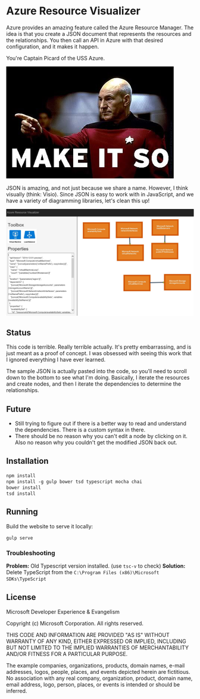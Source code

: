 # Azure Resource Visualizer

Azure provides an amazing feature called the Azure Resource Manager. The idea is that you create a JSON document that represents the resources and the relationships. You then call an API in Azure with that desired configuration, and it makes it happen.

You're Captain Picard of the USS Azure.

![Make it So](make-it-so.jpg)

JSON is amazing, and not just because we share a name. However, I think visually (think: Visio). Since JSON is easy to work with in JavaScript, and we have a variety of diagramming libraries, let's clean this up!

![Azure Resource Manager Diagram](arm-diagram.jpg)

## Status

This code is terrible. Really terrible actually. It's pretty embarrassing, and is just meant as a proof of concept. I was obsessed with seeing this work that I ignored everything I have ever learned.

The sample JSON is actually pasted into the code, so you'll need to scroll down to the bottom to see what I'm doing. Basically, I iterate the resources and create nodes, and then I iterate the dependencies to determine the relationships.

## Future

* Still trying to figure out if there is a better way to read and understand the dependencies. There is a custom syntax in there.
* There should be no reason why you can't edit a node by clicking on it. Also no reason why you couldn't get the modified JSON back out.

## Installation

	npm install
	npm install -g gulp bower tsd typescript mocha chai
	bower install
	tsd install

## Running

Build the website to serve it locally:

	gulp serve

### Troubleshooting

**Problem:** Old Typescript version installed. (use `tsc-v` to check)
**Solution:** Delete TypeScript from the `C:\Program Files (x86)\Microsoft SDKs\TypeScript`

## License

Microsoft Developer Experience & Evangelism

Copyright (c) Microsoft Corporation. All rights reserved.

THIS CODE AND INFORMATION ARE PROVIDED "AS IS" WITHOUT WARRANTY OF ANY KIND, EITHER EXPRESSED OR IMPLIED, INCLUDING BUT NOT LIMITED TO THE IMPLIED WARRANTIES OF MERCHANTABILITY AND/OR FITNESS FOR A PARTICULAR PURPOSE.

The example companies, organizations, products, domain names, e-mail addresses, logos, people, places, and events depicted herein are fictitious. No association with any real company, organization, product, domain name, email address, logo, person, places, or events is intended or should be inferred.
